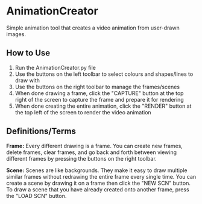 # AnimationCreator
Simple animation tool that creates a video animation from user-drawn images.

## How to Use
1. Run the AnimationCreator.py file
2. Use the buttons on the left toolbar to select colours and shapes/lines to draw with
3. Use the buttons on the right toolbar to manage the frames/scenes
4. When done drawing a frame, click the "CAPTURE" button at the top right of the screen to capture the frame and prepare it for rendering
5. When done creating the entire animation, click the "RENDER" button at the top left of the screen to render the video animation

## Definitions/Terms
**Frame:** Every different drawing is a frame. You can create new frames, delete frames, clear frames, and go back and forth between viewing different frames by pressing the buttons on the right toolbar.

**Scene:** Scenes are like backgrounds. They make it easy to draw multiple similar frames without redrawing the entire frame every single time. You can create a scene by drawing it on a frame then click the "NEW SCN" button. To draw a scene that you have already created onto another frame, press the "LOAD SCN" button.